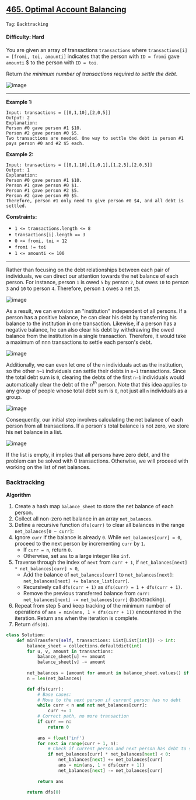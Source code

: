 ## [465. Optimal Account Balancing](https://leetcode.com/problems/optimal-account-balancing/)

```Tag```: ```Backtracking```

#### Difficulty: Hard

You are given an array of transactions ```transactions``` where ```transactions[i] = [fromi, toi, amounti]``` indicates that the person with ```ID = fromi``` gave ```amounti``` $ to the person with ```ID = toi```.

Return _the minimum number of transactions required to settle the debt_.

![image](https://github.com/quananhle/Python/assets/35042430/0e02bfb3-2a99-4c90-8b84-e6e89847f497)

---

__Example 1:__
```
Input: transactions = [[0,1,10],[2,0,5]]
Output: 2
Explanation:
Person #0 gave person #1 $10.
Person #2 gave person #0 $5.
Two transactions are needed. One way to settle the debt is person #1 pays person #0 and #2 $5 each.
```

__Example 2:__
```
Input: transactions = [[0,1,10],[1,0,1],[1,2,5],[2,0,5]]
Output: 1
Explanation:
Person #0 gave person #1 $10.
Person #1 gave person #0 $1.
Person #1 gave person #2 $5.
Person #2 gave person #0 $5.
Therefore, person #1 only need to give person #0 $4, and all debt is settled.
```

__Constraints:__

- ```1 <= transactions.length <= 8```
- ```transactions[i].length == 3```
- ```0 <= fromi, toi < 12```
- ```fromi != toi```
- ```1 <= amounti <= 100```

---

Rather than focusing on the debt relationships between each pair of individuals, we can direct our attention towards the net balance of each person. For instance, person ```1``` is owed ```5``` by person ```2```, but owes ```10``` to person ```3``` and ```10``` to person ```4```. Therefore, person ```1``` owes a net ```15```.

![image](https://leetcode.com/problems/optimal-account-balancing/Figures/465/1.png)

As a result, we can envision an "institution" independent of all persons. If a person has a positive balance, he can clear his debt by transferring his balance to the institution in one transaction. Likewise, if a person has a negative balance, he can also clear his debt by withdrawing the owed balance from the institution in a single transaction. Therefore, it would take a maximum of nnn transactions to settle each person's debt.

![image](https://leetcode.com/problems/optimal-account-balancing/Figures/465/2.png)

Additionally, we can even let one of the ```n``` individuals act as the institution, so the other ```n−1``` individuals can settle their debts in ```n−1``` transactions. Since the total debt sum is ```0```, clearing the debts of the first ```n−1``` individuals would automatically clear the debt of the $n^{th}$ person. Note that this idea applies to any group of people whose total debt sum is ```0```, not just all ```n``` individuals as a group.

![image](https://leetcode.com/problems/optimal-account-balancing/Figures/465/3.png)

Consequently, our initial step involves calculating the net balance of each person from all transactions. If a person's total balance is not zero, we store his net balance in a list.

![image](https://leetcode.com/problems/optimal-account-balancing/Figures/465/5.png)

If the list is empty, it implies that all persons have zero debt, and the problem can be solved with 0 transactions. Otherwise, we will proceed with working on the list of net balances.

### Backtracking

__Algorithm__

1. Create a hash map ```balance_sheet``` to store the net balance of each person.
2. Collect all non-zero net balance in an array ```net_balances```.
3. Define a recursive function ```dfs(curr)``` to clear all balances in the range ```net_balances[0 ~ curr]```:
4. Ignore ```curr``` if the balance is already ```0```. While ```net_balances[curr] = 0```, proceed to the next person by incrementing ```curr``` by ```1```.
    - If ```curr = n```, return ```0```.
    - Otherwise, set ```ans``` to a large integer like ```inf```.
5. Traverse through the index of ```next``` from ```curr + 1```, if ```net_balances[next] * net_balances[curr] < 0```,
    - Add the balance of ```net_balances[curr]``` to ```net_balances[next]```: ```net_balances[next] += balance_list[curr]```.
    - Recursively call ```dfs(curr + 1)``` as ```dfs(curr) = 1 + dfs(curr + 1)```.
    - Remove the previous transferred balance from ```curr: net_balances[next] -= net_balances[curr]``` (backtracking).
6. Repeat from step 5 and keep tracking of the minimum number of operations of ```ans = min(ans, 1 + dfs(curr + 1))``` encountered in the iteration. Return ans when the iteration is complete.
7. Return ```dfs(0)```.

```Python
class Solution:
    def minTransfers(self, transactions: List[List[int]]) -> int:
        balance_sheet = collections.defaultdict(int)
        for u, v, amount in transactions:
            balance_sheet[u] += amount
            balance_sheet[v] -= amount
        
        net_balances = [amount for amount in balance_sheet.values() if amount]
        n = len(net_balances)

        def dfs(curr):
            # Base cases: 
            # Move to the next person if current person has no debt
            while curr < n and not net_balances[curr]:
                curr += 1
            # Correct path, no more transaction
            if curr == n:
                return 0
            
            ans = float('inf')
            for next in range(curr + 1, n):
                # Check if current person and next person has debt to settle
                if net_balances[curr] * net_balances[next] < 0:
                    net_balances[next] += net_balances[curr]
                    ans = min(ans, 1 + dfs(curr + 1))
                    net_balances[next] -= net_balances[curr]
                
            return ans

        return dfs(0)
```
